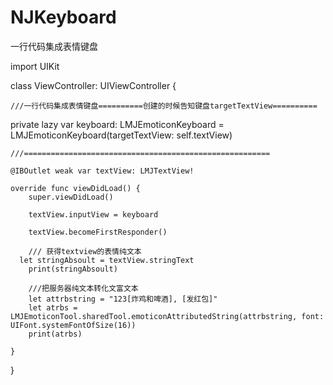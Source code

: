 # NJKeyboard
一行代码集成表情键盘


import UIKit

class ViewController: UIViewController {
    
    ///一行代码集成表情键盘==========创建的时候告知键盘targetTextView==========
    
   private lazy var keyboard: LMJEmoticonKeyboard = LMJEmoticonKeyboard(targetTextView: self.textView)
    
    ///=======================================================

    @IBOutlet weak var textView: LMJTextView!
    
    override func viewDidLoad() {
        super.viewDidLoad()
        
        textView.inputView = keyboard
        
        textView.becomeFirstResponder()
        
        /// 获得textview的表情纯文本
      let stringAbsoult = textView.stringText
        print(stringAbsoult)
        
        ///把服务器纯文本转化文富文本
        let attrbstring = "123[炸鸡和啤酒], [发红包]"
        let atrbs = LMJEmoticonTool.sharedTool.emoticonAttributedString(attrbstring, font: UIFont.systemFontOfSize(16))
        print(atrbs)
        
    }

}
